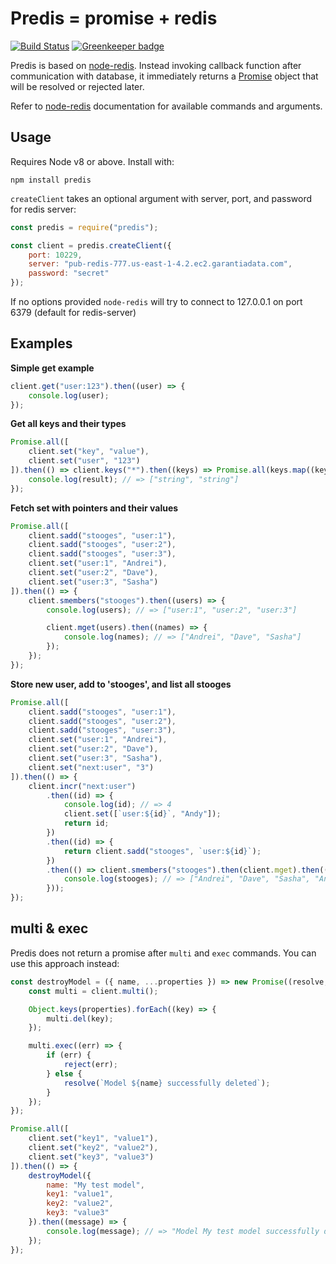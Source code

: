 Predis = promise + redis
=======

[![Build Status](https://travis-ci.com/natalan/predis.svg?branch=master)](https://travis-ci.com/natalan/predis) [![Greenkeeper badge](https://badges.greenkeeper.io/natalan/predis.svg)](https://greenkeeper.io/)

Predis is based on [node-redis](https://github.com/natalan/predis). Instead invoking callback function after communication with database, it immediately returns a [Promise](https://github.com/natalan/Promise) object that will be resolved or rejected later.

Refer to [node-redis](https://github.com/mranney/node_redis) documentation for available commands and arguments.

Usage
-----
Requires Node v8 or above.
Install with:

    npm install predis


`createClient` takes an optional argument with server, port, and password for redis server:

```javascript
const predis = require("predis");

const client = predis.createClient({
    port: 10229,
    server: "pub-redis-777.us-east-1-4.2.ec2.garantiadata.com",
    password: "secret"
});
```
If no options provided `node-redis` will try to connect to 127.0.0.1 on port 6379 (default for redis-server)

Examples
--------
**Simple get example**

```javascript
client.get("user:123").then((user) => {
    console.log(user);
});
```
**Get all keys and their types**
```javascript
Promise.all([
    client.set("key", "value"),
    client.set("user", "123")
]).then(() => client.keys("*").then((keys) => Promise.all(keys.map((key) => client.type(key))))).then((result) => {
    console.log(result); // => ["string", "string"]
});
```

**Fetch set with pointers and their values**
```javascript
Promise.all([
    client.sadd("stooges", "user:1"),
    client.sadd("stooges", "user:2"),
    client.sadd("stooges", "user:3"),
    client.set("user:1", "Andrei"),
    client.set("user:2", "Dave"),
    client.set("user:3", "Sasha")
]).then(() => {
    client.smembers("stooges").then((users) => {
        console.log(users); // => ["user:1", "user:2", "user:3"]

        client.mget(users).then((names) => {
            console.log(names); // => ["Andrei", "Dave", "Sasha"]
        });
    });
});
```
**Store new user, add to 'stooges', and list all stooges**
```javascript
Promise.all([
    client.sadd("stooges", "user:1"),
    client.sadd("stooges", "user:2"),
    client.sadd("stooges", "user:3"),
    client.set("user:1", "Andrei"),
    client.set("user:2", "Dave"),
    client.set("user:3", "Sasha"),
    client.set("next:user", "3")
]).then(() => {
    client.incr("next:user")
        .then((id) => {
            console.log(id); // => 4
            client.set([`user:${id}`, "Andy"]);
            return id;
        })
        .then((id) => {
            return client.sadd("stooges", `user:${id}`);
        })
        .then(() => client.smembers("stooges").then(client.mget).then((stooges) => {
            console.log(stooges); // => ["Andrei", "Dave", "Sasha", "Andy"]
        }));
});
```

multi & exec
-----
Predis does not return a promise after `multi` and `exec` commands. You can use this approach instead:

```javascript
const destroyModel = ({ name, ...properties }) => new Promise((resolve, reject) => {
    const multi = client.multi();

    Object.keys(properties).forEach((key) => {
        multi.del(key);
    });

    multi.exec((err) => {
        if (err) {
            reject(err);
        } else {
            resolve(`Model ${name} successfully deleted`);
        }
    });
});

Promise.all([
    client.set("key1", "value1"),
    client.set("key2", "value2"),
    client.set("key3", "value3")
]).then(() => {
    destroyModel({
        name: "My test model",
        key1: "value1",
        key2: "value2",
        key3: "value3"
    }).then((message) => {
        console.log(message); // => "Model My test model successfully deleted"
    });
});
```
